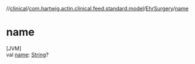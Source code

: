 //[clinical](../../../index.md)/[com.hartwig.actin.clinical.feed.standard.model](../index.md)/[EhrSurgery](index.md)/[name](name.md)

# name

[JVM]\
val [name](name.md): [String](https://kotlinlang.org/api/latest/jvm/stdlib/kotlin/-string/index.html)?
